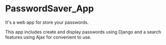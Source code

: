 # PasswordSaver_App
It's a web app for store your passwords.

This app includes create and display passwords using Django and a search features using Ajax for convenient to use.
